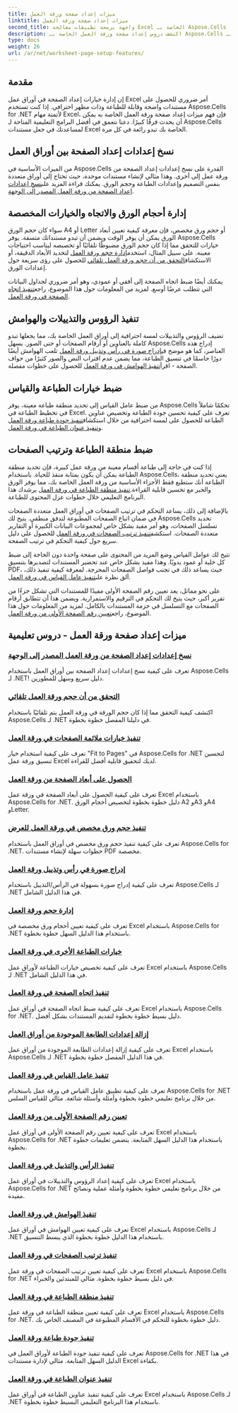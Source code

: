 ```yaml
---
title: ميزات إعداد صفحة ورقة العمل
linktitle: ميزات إعداد صفحة ورقة العمل
second_title: واجهة برمجة تطبيقات معالجة Excel الخاصة بـ Aspose.Cells .NET
description: اكتشف دروس إعداد صفحة ورقة العمل الخاصة بـ Aspose.Cells لـ .NET، بما في ذلك نسخ إعدادات الصفحة، وإدارة حجم الورق، وتعيين جودة الطباعة لأوراق عمل Excel.
type: docs
weight: 26
url: /ar/net/worksheet-page-setup-features/
---
```

## مقدمة

إن إدارة خيارات إعداد الصفحة في أوراق عمل Excel أمر ضروري للحصول على مستندات واضحة وقابلة للطباعة وذات مظهر احترافي. إذا كنت تستخدم Aspose.Cells for .NET لأتمتة مهام Excel، فإن فهم ميزات إعداد صفحة ورقة العمل الخاصة به يمكن أن يحدث فرقًا كبيرًا. دعنا نتعمق في أفضل البرامج التعليمية المتاحة لـ Aspose.Cells لمساعدتك في جعل مستندات Excel الخاصة بك تبدو رائعة في كل مرة.

## نسخ إعدادات إعداد الصفحة بين أوراق العمل

من الميزات الأساسية في Aspose.Cells القدرة على نسخ إعدادات إعداد الصفحة من ورقة عمل إلى أخرى. وهذا مثالي لإنشاء مستندات موحدة، حيث تحتاج إلى أوراق متعددة بنفس التصميم وإعدادات الطباعة وحجم الورق. يمكنك قراءة المزيد على[نسخ إعدادات إعداد الصفحة من ورقة العمل المصدر إلى الوجهة](./copy-page-setup-settings/).

## إدارة أحجام الورق والاتجاه والخيارات المخصصة
 سواء كان حجم الورق A4 أو Letter أو حجم ورق مخصص، فإن معرفة كيفية تعيين أبعاد الورق يمكن أن يوفر الوقت ويضمن أن تبدو مستنداتك متسقة. يوفر Aspose.Cells خيارات للتحقق مما إذا كان حجم الورق مضبوطًا تلقائيًا أو تخصيصه ليناسب احتياجات معينة. على سبيل المثال، استخدم[إدارة حجم ورقة العمل](./manage-paper-size/) لتحديد الأبعاد الدقيقة، أو الاستكشاف[التحقق من أن حجم ورقة العمل تلقائي](./check-automatic-paper-size/) للحصول على رؤى سريعة حول إعدادات الورق.

 يمكنك أيضًا ضبط اتجاه الصفحة إلى أفقي أو عمودي، وهو أمر ضروري لجداول البيانات التي تتطلب عرضًا أوسع. لمزيد من المعلومات حول هذا الموضوع، راجع[تنفيذ اتجاه الصفحة في ورقة العمل](./implement-page-orientation/).

## تنفيذ الرؤوس والتذييلات والهوامش
 تضيف الرؤوس والتذييلات لمسة احترافية إلى أوراق العمل الخاصة بك، مما يجعلها تبدو كاملة بالعناوين أو أرقام الصفحات أو حتى الصور. يسهل Aspose.Cells إدراج هذه العناصر، كما هو موضح في[إدراج صورة في رأس وتذييل ورقة العمل](./insert-image-in-header-footer/) تلعب الهوامش أيضًا دورًا حاسمًا في تنسيق الطباعة، مما يضمن عدم اقتراب النص والصور كثيرًا من حواف الصفحة - اقرأ[تنفيذ الهوامش في ورقة العمل](./implement-margins/) للحصول على خطوات مفصلة.

## ضبط خيارات الطباعة والقياس

 من ضبط عامل القياس إلى تحديد منطقة طباعة معينة، يوفر Aspose.Cells تحكمًا شاملاً في تخطيط الطباعة في Excel. تعرف على كيفية تحسين جودة الطباعة وتخصيص عناوين الطباعة للحصول على لمسة احترافية من خلال استكشاف[تنفيذ جودة طباعة ورقة العمل](./implement-print-quality/) و[تنفيذ عنوان الطباعة في ورقة العمل](./implement-print-title/).

## ضبط منطقة الطباعة وترتيب الصفحات

إذا كنت في حاجة إلى طباعة أقسام معينة من ورقة عمل كبيرة، فإن تحديد منطقة الطباعة يمكن أن يكون بمثابة منقذ للحياة. باستخدام Aspose.Cells، يعني تحديد منطقة الطباعة أنك ستطبع فقط الأجزاء الأساسية من ورقة العمل الخاصة بك، مما يوفر الورق والحبر مع تحسين قابلية القراءة.[تنفيذ منطقة الطباعة في ورقة العمل](./implement-print-area/) يرشدك هذا البرنامج التعليمي خلال خطوات عزل المحتوى للطباعة.

 بالإضافة إلى ذلك، يساعد التحكم في ترتيب الصفحات في أوراق العمل متعددة الصفحات في ضمان اتباع الصفحات المطبوعة لتدفق منطقي. يتيح لك Aspose.Cells تحديد تسلسل الصفحات، وهو أمر مفيد بشكل خاص لمجموعات البيانات الكبيرة أو التقارير متعددة الصفحات. استكشف[تنفيذ ترتيب الصفحات في ورقة العمل](./implement-page-order/) للحصول على دليل سريع حول كيفية التحكم في ترتيب الصفحة.

تتيح لك عوامل القياس وضع المزيد من المحتوى على صفحة واحدة دون الحاجة إلى ضبط كل خلية أو عمود يدويًا. وهذا مفيد بشكل خاص عند تحضير المستندات لتصديرها بتنسيق PDF، حيث يساعد ذلك في تجنب فواصل الصفحات المحرجة. لمعرفة كيفية تنفيذ ذلك، ألق نظرة على[تنفيذ عامل القياس في ورقة العمل](./implement-scaling-factor/).

 على نحو مماثل، يعد تعيين رقم الصفحة الأولى مفيدًا للمستندات التي تشكل جزءًا من تقرير أكبر، حيث يتيح لك التحكم في الترقيم والاستمرارية. ويضمن هذا أن تتطابق أرقام الصفحات مع التسلسل في حزمة المستندات بالكامل. لمزيد من المعلومات حول هذا الموضوع، راجع[تعيين رقم الصفحة الأولى من ورقة العمل](./set-first-page-number/).

## ميزات إعداد صفحة ورقة العمل - دروس تعليمية
### [نسخ إعدادات إعداد الصفحة من ورقة العمل المصدر إلى الوجهة](./copy-page-setup-settings/)
تعرف على كيفية نسخ إعدادات إعداد الصفحة بين أوراق العمل باستخدام Aspose.Cells لـ .NET! دليل سريع وسهل للمطورين.
### [التحقق من أن حجم ورقة العمل تلقائي](./check-automatic-paper-size/)
اكتشف كيفية التحقق مما إذا كان حجم الورقة في ورقة العمل يتم تلقائيًا باستخدام Aspose.Cells لـ .NET في دليلنا المفصل خطوة بخطوة.
### [تنفيذ خيارات ملائمة الصفحات في ورقة العمل](./implement-fit-to-pages-options/)
تعرف على كيفية استخدام خيار "Fit to Pages" في Aspose.Cells for .NET لتحسين تنسيق ورقة عمل Excel لديك لتحقيق قابلية أفضل للقراءة.
### [الحصول على أبعاد الصفحة من ورقة العمل](./get-page-dimensions/)
تعرف على كيفية الحصول على أبعاد الصفحة في ورقة عمل Excel باستخدام Aspose.Cells for .NET. دليل خطوة بخطوة لتخصيص أحجام الورق A2 وA3 وA4 وLetter.
### [تنفيذ حجم ورق مخصص في ورقة العمل للعرض](./implement-custom-paper-size-for-rendering/)
تعرف على كيفية تنفيذ حجم ورق مخصص في أوراق العمل باستخدام Aspose.Cells for .NET. خطوات سهلة لإنشاء مستندات PDF مخصصة.
### [إدراج صورة في رأس وتذييل ورقة العمل](./insert-image-in-header-footer/)
تعرف على كيفية إدراج صورة بسهولة في الرأس/التذييل باستخدام Aspose.Cells لـ .NET في هذا الدليل الشامل.
### [إدارة حجم ورقة العمل](./manage-paper-size/)
تعرف على كيفية تعيين أحجام ورق مخصصة في Excel باستخدام Aspose.Cells for .NET باستخدام هذا الدليل السهل خطوة بخطوة.
### [خيارات الطباعة الأخرى في ورقة العمل](./other-print-options/)
تعرف على كيفية تخصيص خيارات الطباعة لأوراق عمل Excel باستخدام Aspose.Cells لـ .NET في هذا الدليل الشامل.
### [تنفيذ اتجاه الصفحة في ورقة العمل](./implement-page-orientation/)
تعرف على كيفية ضبط اتجاه الصفحة في أوراق عمل Excel باستخدام Aspose.Cells for .NET. دليل بسيط خطوة بخطوة لتقديم المستندات بشكل أفضل.
### [إزالة إعدادات الطابعة الموجودة من أوراق العمل](./remove-existing-printer-settings/)
تعرف على كيفية إزالة إعدادات الطابعة الموجودة من أوراق عمل Excel باستخدام Aspose.Cells لـ .NET في هذا الدليل المفصل خطوة بخطوة.
### [تنفيذ عامل القياس في ورقة العمل](./implement-scaling-factor/)
تعرف على كيفية تطبيق عامل القياس في ورقة عمل باستخدام Aspose.Cells for .NET من خلال برنامج تعليمي خطوة بخطوة وأمثلة وأسئلة شائعة. مثالي للقياس السلس.
### [تعيين رقم الصفحة الأولى من ورقة العمل](./set-first-page-number/)
تعرف على كيفية تعيين رقم الصفحة الأولى في أوراق عمل Excel باستخدام Aspose.Cells for .NET باستخدام هذا الدليل السهل المتابعة. يتضمن تعليمات خطوة بخطوة.
### [تنفيذ الرأس والتذييل في ورقة العمل](./implement-header-and-footer/)
تعرف على كيفية إعداد الرؤوس والتذييلات في أوراق عمل Excel باستخدام Aspose.Cells for .NET من خلال برنامج تعليمي خطوة بخطوة وأمثلة عملية ونصائح مفيدة.
### [تنفيذ الهوامش في ورقة العمل](./implement-margins/)
تعرف على كيفية تعيين الهوامش في أوراق عمل Excel باستخدام Aspose.Cells لـ .NET باستخدام هذا الدليل خطوة بخطوة الذي يبسط التنسيق.
### [تنفيذ ترتيب الصفحات في ورقة العمل](./implement-page-order/)
تعرف على كيفية تعيين ترتيب الصفحات في ورقة عمل Excel باستخدام Aspose.Cells for .NET في دليل بسيط خطوة بخطوة. مثالي للمبتدئين والخبراء.
### [تنفيذ منطقة الطباعة في ورقة العمل](./implement-print-area/)
تعرف على كيفية تعيين منطقة الطباعة في ورقة عمل Excel باستخدام Aspose.Cells for .NET. دليل خطوة بخطوة للتحكم في الأقسام المطبوعة في المصنف الخاص بك.
### [تنفيذ جودة طباعة ورقة العمل](./implement-print-quality/)
تعرف على كيفية تنفيذ جودة الطباعة لأوراق العمل في Aspose.Cells for .NET في هذا الدليل السهل المتابعة. مثالي لإدارة مستندات Excel بكفاءة.
### [تنفيذ عنوان الطباعة في ورقة العمل](./implement-print-title/)
تعرف على كيفية تنفيذ عناوين الطباعة في أوراق عمل Excel باستخدام Aspose.Cells لـ .NET باستخدام هذا البرنامج التعليمي البسيط خطوة بخطوة.
